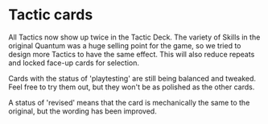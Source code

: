 # Tactic cards

All Tactics now show up twice in the Tactic Deck. The variety of Skills in the original Quantum was a huge selling point for the game, so we tried to design more Tactics to have the same effect. This will also reduce repeats and locked face-up cards for selection.


Cards with the status of 'playtesting' are still being balanced and tweaked. Feel free to try them out, but they won't be as polished as the other cards.

A status of 'revised' means that the card is mechanically the same to the original, but the wording has been improved.
